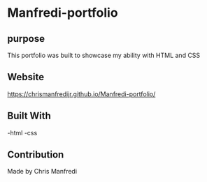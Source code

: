 # Manfredi-portfolio

## purpose
This portfolio was built to showcase my ability with HTML and CSS

## Website
https://chrismanfredijr.github.io/Manfredi-portfolio/

## Built With 
-html
-css

## Contribution
Made by Chris Manfredi

